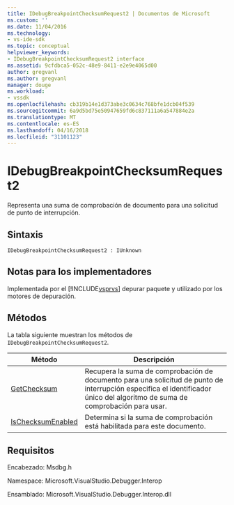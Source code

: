 ```yaml
---
title: IDebugBreakpointChecksumRequest2 | Documentos de Microsoft
ms.custom: ''
ms.date: 11/04/2016
ms.technology:
- vs-ide-sdk
ms.topic: conceptual
helpviewer_keywords:
- IDebugBreakpointChecksumRequest2 interface
ms.assetid: 9cfdbca5-052c-48e9-8411-e2e9e4065d00
author: gregvanl
ms.author: gregvanl
manager: douge
ms.workload:
- vssdk
ms.openlocfilehash: cb319b14e1d373abe3c0634c768bfe1dcb04f539
ms.sourcegitcommit: 6a9d5bd75e50947659fd6c837111a6a547884e2a
ms.translationtype: MT
ms.contentlocale: es-ES
ms.lasthandoff: 04/16/2018
ms.locfileid: "31101123"
---
```

# <a name="idebugbreakpointchecksumrequest2"></a>IDebugBreakpointChecksumRequest2
Representa una suma de comprobación de documento para una solicitud de punto de interrupción.  
  
## <a name="syntax"></a>Sintaxis  
  
```  
IDebugBreakpointChecksumRequest2 : IUnknown  
```  
  
## <a name="notes-for-implementers"></a>Notas para los implementadores  
 Implementada por el [!INCLUDE[vsprvs](../../../code-quality/includes/vsprvs_md.md)] depurar paquete y utilizado por los motores de depuración.  
  
## <a name="methods"></a>Métodos  
 La tabla siguiente muestran los métodos de `IDebugBreakpointChecksumRequest2`.  
  
|Método|Descripción|  
|------------|-----------------|  
|[GetChecksum](../../../extensibility/debugger/reference/idebugbreakpointchecksumrequest2-getchecksum.md)|Recupera la suma de comprobación de documento para una solicitud de punto de interrupción especifica el identificador único del algoritmo de suma de comprobación para usar.|  
|[IsChecksumEnabled](../../../extensibility/debugger/reference/idebugbreakpointchecksumrequest2-ischecksumenabled.md)|Determina si la suma de comprobación está habilitada para este documento.|  
  
## <a name="requirements"></a>Requisitos  
 Encabezado: Msdbg.h  
  
 Namespace: Microsoft.VisualStudio.Debugger.Interop  
  
 Ensamblado: Microsoft.VisualStudio.Debugger.Interop.dll